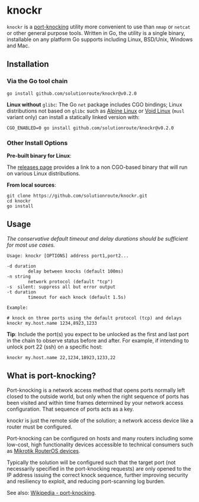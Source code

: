 # knockr

`knockr` is a [port-knocking](https://en.wikipedia.org/wiki/Port_knocking)
utility more convenient to use than `nmap` or `netcat` or other general purpose
tools. Written in Go, the utility is a single binary, installable on any
platform Go supports including Linux, BSD/Unix, Windows and Mac.

## Installation

### Via the Go tool chain

    go install github.com/solutionroute/knockr@v0.2.0

**Linux without** `glibc`: The Go `net` package includes CGO bindings; Linux
distributions not based on `glibc` such as [Alpine
Linux](https://www.alpinelinux.org/) or [Void Linux](https://voidlinux.org/)
(`musl` variant only) can install a statically linked version with:

    CGO_ENABLED=0 go install github.com/solutionroute/knockr@v0.2.0

### Other Install Options 

**Pre-built binary for Linux**:

The [releases page](https://github.com/solutionroute/knockr/releases)
provides a link to a non CGO-based binary that will run on various
Linux distributions.

**From local sources**:

    git clone https://github.com/solutionroute/knockr.git
    cd knockr
    go install 

## Usage

*The conservative default timeout and delay durations should be sufficient for
most use cases.*

    Usage: knockr [OPTIONS] address port1,port2...

    -d duration
            delay between knocks (default 100ms)
    -n string
            network protocol (default "tcp")
    -s	silent: suppress all but error output
    -t duration
            timeout for each knock (default 1.5s)

    Example:

    # knock on three ports using the default protocol (tcp) and delays
    knockr my.host.name 1234,8923,1233

**Tip**: Include the port(s) you expect to be unlocked as the first and last
port in the chain to observe status before and after. For example, if intending
to unlock port 22 (ssh) on a specific host:

    knockr my.host.name 22,1234,18923,1233,22

## What is port-knocking?

Port-knocking is a network access method that opens ports normally left closed
to the outside world, but only when the right sequence of ports has been
visited and within time frames determined by your network access configuration.
That sequence of ports acts as a key.

knockr is just the remote side of the solution; a network access device like a
router must be configured.

Port-knocking can be configured on hosts and many routers including some
low-cost, high functionality devices accessible to technical consumers such as
[Mikrotik RouterOS devices](https://help.mikrotik.com/docs/display/ROS/Port+knocking).

Typically the solution will be configured such that the target port (not
necessarily specified in the port-knocking requests) are only opened to the IP
address issuing the correct knock sequence, further improving security and
resiliency to exploit, and reducing port-scanning log burden.

See also: [Wikipedia - port-knocking](https://en.wikipedia.org/wiki/Port_knocking).
